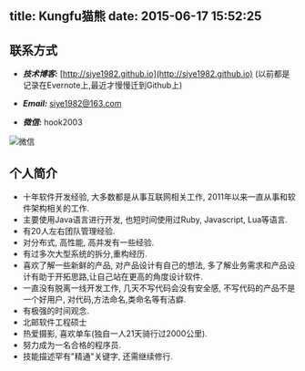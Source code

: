 

title: Kungfu猫熊
date: 2015-06-17 15:52:25
---



## 联系方式

- ***技术博客:*** [http://siye1982.github.io](http://siye1982.github.io) (以前都是记录在Evernote上,最近才慢慢迁到Github上)

- ***Email:*** siye1982@163.com

- ***微信:*** hook2003

![微信](http://siye1982.github.io/img/blog/weixin.png)


## 个人简介

- 十年软件开发经验, 大多数都是从事互联网相关工作, 2011年以来一直从事和软件架构相关的工作. 
- 主要使用Java语言进行开发, 也短时间使用过Ruby, Javascript, Lua等语言. 
- 有20人左右团队管理经验. 
- 对分布式, 高性能, 高并发有一些经验.
- 有过多次大型系统的拆分,重构经历. 
- 喜欢了解一些新鲜的产品, 对产品设计有自己的想法, 多了解业务需求和产品设计有助于开拓思路,让自己站在更高的角度设计软件. 
- 一直没有脱离一线开发工作, 几天不写代码会没有安全感, 不写代码的产品不是一个好用户, 对代码,方法命名,类命名等有洁癖.
- 有极强的时间观念.
- 北邮软件工程硕士
- 热爱摄影, 喜欢单车(独自一人21天骑行过2000公里).
- 努力成为一名合格的程序员.
- 技能描述罕有"精通"关键字, 还需继续修行.













